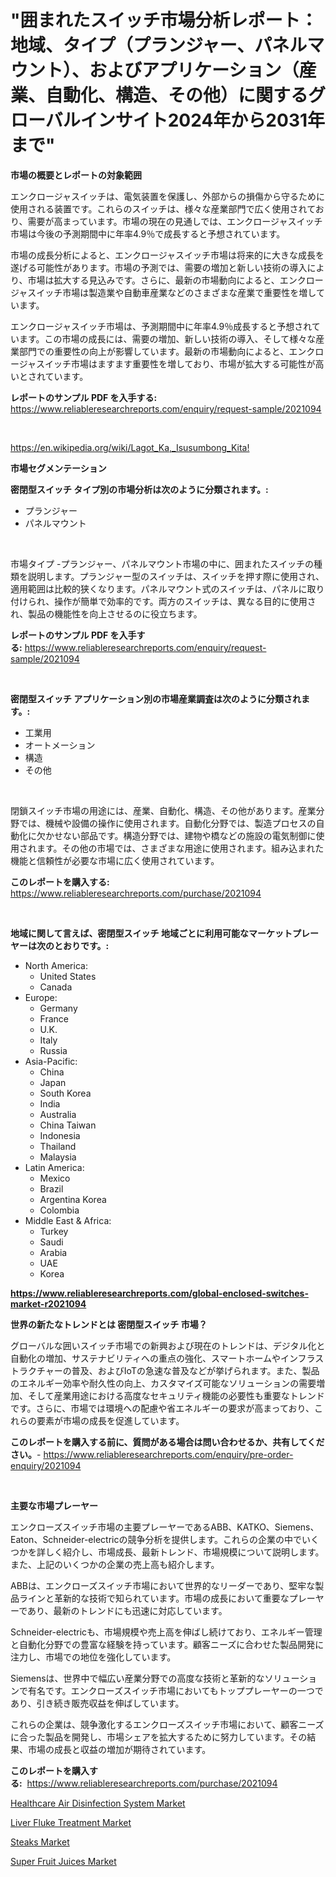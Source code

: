 <p><h1>"囲まれたスイッチ市場分析レポート：地域、タイプ（プランジャー、パネルマウント）、およびアプリケーション（産業、自動化、構造、その他）に関するグローバルインサイト2024年から2031年まで"</h1></p><p><strong>市場の概要とレポートの対象範囲</strong></p>
<p><p>エンクロージャスイッチは、電気装置を保護し、外部からの損傷から守るために使用される装置です。これらのスイッチは、様々な産業部門で広く使用されており、需要が高まっています。市場の現在の見通しでは、エンクロージャスイッチ市場は今後の予測期間中に年率4.9％で成長すると予想されています。</p><p>市場の成長分析によると、エンクロージャスイッチ市場は将来的に大きな成長を遂げる可能性があります。市場の予測では、需要の増加と新しい技術の導入により、市場は拡大する見込みです。さらに、最新の市場動向によると、エンクロージャスイッチ市場は製造業や自動車産業などのさまざまな産業で重要性を増しています。</p><p>エンクロージャスイッチ市場は、予測期間中に年率4.9％成長すると予想されています。この市場の成長には、需要の増加、新しい技術の導入、そして様々な産業部門での重要性の向上が影響しています。最新の市場動向によると、エンクロージャスイッチ市場はますます重要性を増しており、市場が拡大する可能性が高いとされています。</p></p>
<p><strong>レポートのサンプル PDF を入手する:</strong> <a href="https://www.reliableresearchreports.com/enquiry/request-sample/2021094">https://www.reliableresearchreports.com/enquiry/request-sample/2021094</a></p>
<p>&nbsp;</p>
<p><a href="https://en.wikipedia.org/wiki/Lagot_Ka,_Isusumbong_Kita!">https://en.wikipedia.org/wiki/Lagot_Ka,_Isusumbong_Kita!</a></p>
<p><strong>市場セグメンテーション</strong></p>
<p><strong>密閉型スイッチ タイプ別の市場分析は次のように分類されます。:</strong></p>
<p><ul><li>プランジャー</li><li>パネルマウント</li></ul></p>
<p>&nbsp;</p>
<p><p>市場タイプ -プランジャー、パネルマウント市場の中に、囲まれたスイッチの種類を説明します。プランジャー型のスイッチは、スイッチを押す際に使用され、適用範囲は比較的狭くなります。パネルマウント式のスイッチは、パネルに取り付けられ、操作が簡単で効率的です。両方のスイッチは、異なる目的に使用され、製品の機能性を向上させるのに役立ちます。</p></p>
<p><strong>レポートのサンプル PDF を入手する:</strong>&nbsp;<a href="https://www.reliableresearchreports.com/enquiry/request-sample/2021094">https://www.reliableresearchreports.com/enquiry/request-sample/2021094</a></p>
<p>&nbsp;</p>
<p><strong> 密閉型スイッチ アプリケーション別の市場産業調査は次のように分類されます。:</strong></p>
<p><ul><li>工業用</li><li>オートメーション</li><li>構造</li><li>その他</li></ul></p>
<p>&nbsp;</p>
<p><p>閉鎖スイッチ市場の用途には、産業、自動化、構造、その他があります。産業分野では、機械や設備の操作に使用されます。自動化分野では、製造プロセスの自動化に欠かせない部品です。構造分野では、建物や橋などの施設の電気制御に使用されます。その他の市場では、さまざまな用途に使用されます。組み込まれた機能と信頼性が必要な市場に広く使用されています。</p></p>
<p><strong>このレポートを購入する:</strong>&nbsp; <a href="https://www.reliableresearchreports.com/purchase/2021094">https://www.reliableresearchreports.com/purchase/2021094</a></p>
<p>&nbsp;</p>
<p><strong>地域に関して言えば、密閉型スイッチ 地域ごとに利用可能なマーケットプレーヤーは次のとおりです。:</strong></p>
<p><ul>
    <li>
        North America:
        <ul>
            <li>United States</li>
            <li>Canada</li>
        </ul>
    </li>
    <li>
        Europe:
        <ul>
            <li>Germany</li>
            <li>France</li>
            <li>U.K.</li>
            <li>Italy</li>
            <li>Russia</li>
        </ul>
    </li>
    <li>
        Asia-Pacific:
        <ul>
            <li>China</li>
            <li>Japan</li>
            <li>South Korea</li>
            <li>India</li>
            <li>Australia</li>
            <li>China Taiwan</li>
            <li>Indonesia</li>
            <li>Thailand</li>
            <li>Malaysia</li>
        </ul>
    </li>
    <li>
        Latin America:
        <ul>
            <li>Mexico</li>
            <li>Brazil</li>
            <li>Argentina Korea</li>
            <li>Colombia</li>
        </ul>
    </li>
    <li>
        Middle East & Africa:
        <ul>
            <li>Turkey</li>
            <li>Saudi</li>
            <li>Arabia</li>
            <li>UAE</li>
            <li>Korea</li>
        </ul>
    </li>
    </ul></p>
<p><strong><a href="https://www.reliableresearchreports.com/global-enclosed-switches-market-r2021094">https://www.reliableresearchreports.com/global-enclosed-switches-market-r2021094</a></strong>&nbsp;</p>
<p><strong>世界の新たなトレンドとは 密閉型スイッチ 市場？</strong></p>
<p><p>グローバルな囲いスイッチ市場での新興および現在のトレンドは、デジタル化と自動化の増加、サステナビリティへの重点の強化、スマートホームやインフラストラクチャーの普及、およびIoTの急速な普及などが挙げられます。また、製品のエネルギー効率や耐久性の向上、カスタマイズ可能なソリューションの需要増加、そして産業用途における高度なセキュリティ機能の必要性も重要なトレンドです。さらに、市場では環境への配慮や省エネルギーの要求が高まっており、これらの要素が市場の成長を促進しています。</p></p>
<p><strong>このレポートを購入する前に、質問がある場合は問い合わせるか、共有してください。</strong>- <a href="https://www.reliableresearchreports.com/enquiry/pre-order-enquiry/2021094">https://www.reliableresearchreports.com/enquiry/pre-order-enquiry/2021094</a></p>
<p>&nbsp;</p>
<p><strong>主要な市場プレーヤー</strong></p>
<p><p>エンクローズスイッチ市場の主要プレーヤーであるABB、KATKO、Siemens、Eaton、Schneider-electricの競争分析を提供します。これらの企業の中でいくつかを詳しく紹介し、市場成長、最新トレンド、市場規模について説明します。また、上記のいくつかの企業の売上高も紹介します。</p><p>ABBは、エンクローズスイッチ市場において世界的なリーダーであり、堅牢な製品ラインと革新的な技術で知られています。市場の成長において重要なプレーヤーであり、最新のトレンドにも迅速に対応しています。</p><p>Schneider-electricも、市場規模や売上高を伸ばし続けており、エネルギー管理と自動化分野での豊富な経験を持っています。顧客ニーズに合わせた製品開発に注力し、市場での地位を強化しています。</p><p>Siemensは、世界中で幅広い産業分野での高度な技術と革新的なソリューションで有名です。エンクローズスイッチ市場においてもトッププレーヤーの一つであり、引き続き販売収益を伸ばしています。</p><p>これらの企業は、競争激化するエンクローズスイッチ市場において、顧客ニーズに合った製品を開発し、市場シェアを拡大するために努力しています。その結果、市場の成長と収益の増加が期待されています。</p></p>
<p><strong>このレポートを購入する:</strong>&nbsp;&nbsp;<a href="https://www.reliableresearchreports.com/purchase/2021094">https://www.reliableresearchreports.com/purchase/2021094</a></p>
<p><p><a href="https://issuu.com/reportprime-2/docs/healthcare-air-disinfection-system-market-size-203">Healthcare Air Disinfection System Market</a></p><p><a href="https://issuu.com/reportprime-2/docs/liver-fluke-treatment-market-size-2030.pptx">Liver Fluke Treatment Market</a></p><p><a href="https://github.com/gulaimolin/Market-Research-Report-List-5/blob/main/steaks-market.md">Steaks Market</a></p><p><a href="https://github.com/mauripalmi/Market-Research-Report-List-4/blob/main/super-fruit-juices-market.md">Super Fruit Juices Market</a></p></p>